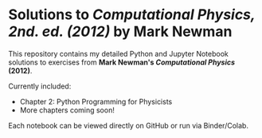 # Solutions to *Computational Physics, 2nd. ed. (2012)* by Mark Newman

This repository contains my detailed Python and Jupyter Notebook solutions to exercises from **Mark Newman's _Computational Physics_ (2012)**.

Currently included:
- Chapter 2: Python Programming for Physicists
- More chapters coming soon!

Each notebook can be viewed directly on GitHub or run via Binder/Colab.
